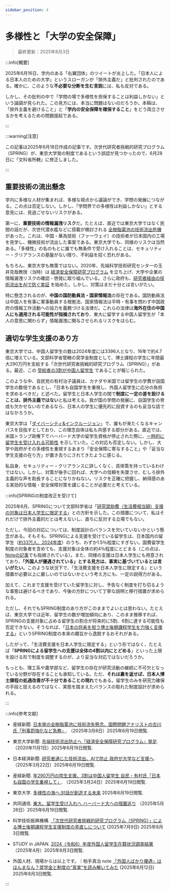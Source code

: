 ```yaml
---
sidebar_position: 4
---
```


# 多様性と「大学の安全保障」

> 最終更新：2025年8月3日

:::info[概要]

2025年6月16日、学内のある「右翼団体」のツイートが炎上した。「日本人による日本人のための大学」というスローガンが「排外主義だ」と批判されたのである。確かに、このような**不必要な分断を生む言説**には、私も反対である。

しかし、その批判の中で「学問の場で多様性を担保することは利益しかない」という論調が見られた。この見方には、本当に問題はないのだろうか。本稿は、「排外主義を避けること」と「**学内の安全保障を確保すること**」をどう両立させるかを考えるための問題提起である。

:::

:::warning[注意]

この記事は2025年6月18日作成の記事です。次世代研究者挑戦的研究プログラム（SPRING）が、東京大学発の制度であるという誤認が見つかったので、6月28日に「文科省所轄」に修正しました。

:::

## 重要技術の流出懸念

学内に多様な人材が集まれば、多様な視点から議論ができ、学問の発展につながる。この点は否定しない。しかし、「学問界での多様性は利益しかない」とする意見には、見過ごせないリスクがある。

第一に、**重要技術の情報漏洩リスク**だ。たとえば、直近では東京大学ではなく民間の話だが、次世代潜水艦などに搭載が検討される [全樹脂電池の技術流出危機](https://www.sankei.com/article/20250308-MLW3S2L6O5PJLMQOETYFZL73LA/) があった。これは、中国・華為技術（ファーウェイ）の技術者が日本国内の工場を見学し、機微技術が流出した事案である。東京大学でも、同様のリスクは当然ある。「多様性」の名のもとに誰でも無条件で受け入れることは、セキュリティー・クリアランスの基盤がない限り、不利益を招く恐れがある。

もちろん、東京大学も無策ではない。2020年、先端科学技術研究センターの玉井克哉教授（当時）は [経済安全保障研究プログラム](https://www.todaishimbun.org/security_program20201101/) を立ち上げ、大学や企業の情報漏洩リスクの確認・啓発に取り組んでいる。さらに政府も、[研究者経由の技術流出をAIで防ぐ実証](https://www.nikkei.com/article/DGXZQOUA257AM0V21C24A2000000/) を始めた。しかし、対策はまだ十分とは言いがたい。

特に懸念されるのが、**中国の国防動員法・国家情報法**の存在である。国防動員法は中国人を有事に軍事動員する根拠法、国家情報法は平時・有事を問わず中国政府の情報工作活動への協力を義務づける法律だ。これらの法律は**海外在住の中国人にも適用される可能性が指摘されており**、東大に留学する中国人留学生が「本人の意思に関わらず」情報漏洩に関与させられるリスクをはらむ。

## 適切な学生支援のあり方

東京大学では、中国人留学生の数は2024年度には3396人となり、16年で約4.7倍に増えている。文部科学省管轄の奨学金制度として、博士課程の学生に年間最大290万円を支給する「次世代研究者挑戦的研究プログラム（SPRING）」がある。最近、この [受給者の3割が中国人留学生](https://www.sankei.com/article/20250324-SLQZKAXYKFGCHAJKS3URGYCXPQ/) であることが報じられた。

このような中、自民党の有村治子議員は、カナダや米国では留学生の学費が自国学生の数倍であるとし、「日本も自国学生を重視し、外国人留学生に応分の負担を求めるべきだ」と述べた。留学生と日本人学生の間で**制度に一定の差を設けることは、排外主義ではない**と私は考える。我が国の学問の発展に、自国学生の育成も欠かせないのであるなら、日本人の学生に優先的に投資するのも妥当な話ではなかろうか。

東京大学は「[ダイバーシティ&インクルージョン](https://www.u-tokyo.ac.jp/content/400241376.pdf)」で、誰もが来たくなるキャンパスを目指すとしており、この理念自体は私も共感する部分がある。直近では、米国トランプ政権下でハーバード大学の留学生資格が停止された際に、[一時的に留学生を受け入れる可能性](https://news.yahoo.co.jp/articles/87d9843f454ca894d94fa8810c9abd3dc1a7c6e8) を示していた。この対応も否定しない。しかし、大学や政府がその多様性を重視するあまり「安全保障に寄与すること」や「妥当な学生支援の在り方」が置き去りにされてきたように感じる。

私自身、セキュリティー・クリアランスに詳しくなく、具体策を持っているわけではない。しかし、対策が後手に回れば、大学への信頼を失墜させ、むしろ排外主義的な声を助長することになりかねない。リスクを正確に把握し、納得感のある実効的な情報・安全保障対策を講じることが必要だと考えている。

:::info[SPRINGの制度改正を受けて]

2025年6月、SPRINGについて文部科学省は「[研究奨励費（生活費相当額）支援の対象は日本人学生に限定する](https://www.jst.go.jp/report/2025/250709.html)」との方針を示した。この措置について、私はそれだけで排外主義的だとは考えないし、直ちに反対する立場でもない。

ただし、今回の対応については、制度設計のバランスを欠いていないかという懸念がある。そもそも、SPRINGによる支援を受けている留学生は、日本国内の留学生（[約33万人、2024年度](https://www.studyinjapan.go.jp/ja/statistics/enrollment/data/2504301000.html)）のうち、わずか1.5％程度にすぎない。国費留学生制度の対象者を含めても、支援対象は全体の約4％程度にとどまる（この点は、[Noteの記事](https://note.com/just_badger7680/n/nc1d34528b1ee)でも指摘されている）。また、同様の支援は日本人学生にも用意されており、**「外国人が優遇されている」とする見方は、事実に基づいているとは言いがたい**。このような状況下で、「生活費支援を日本人学生に限定する」という措置が必要以上に厳しいのではないかという考え方にも、一定の説得力がある。

加えて、これまで支援を受けていた留学生に対し、予告なく制度を打ち切るような事態は避けるべきであり、今後の方針について丁寧な説明と移行措置が求められる。

ただし、それでもSPRING制度のあり方がこのままでよいとは思わない。たとえば、東京大学では近年、留学生の数が増加傾向にあり、このまま推移すれば、SPRINGの支援対象に占める留学生の割合が将来的に5割、6割に達する可能性も否定できない。そうなれば、「[日本の将来を担う博士後期課程学生を力強く支援する](https://www.jst.go.jp/report/2025/250709.html)」というSPRING制度の本来の趣旨から逸脱するおそれがある。

したがって、「生活費支援を日本人学生に限定する」という形ではなく、たとえば「**SPRINGによる留学生への支援は全体の4割以内にとどめる**」といった上限を設ける形で制度を調整するのが、より妥当な対応ではないだろうか。

もっとも、理工系や農学部など、留学生の存在が研究活動の継続に不可欠となっている分野が存在することも承知している。ただ、**それは裏を返せば、日本人博士課程の処遇改善が不十分であることの現れ**でもある。留学生のみを研究力確保の手段と捉えるのではなく、実態を踏まえたバランスの取れた制度設計が求められる。

:::

:::info[参考文献]

- 産経新聞. [日本発の全樹脂電池に技術流失懸念、国際問題アナリストの古川氏「刑事罰強化など急務」](https://www.sankei.com/article/20250308-MLW3S2L6O5PJLMQOETYFZL73LA/). （2025年3月8日）2025年6月19日閲覧.

- 東京大学新聞. [先端技術流出防止へ「経済安全保障研究プログラム」発足](https://www.todaishimbun.org/security_program20201101/). （2020年11月1日）2025年6月19日閲覧.

- 日本経済新聞. [研究者通じた技術流出、AIで防止 政府が大学など支援へ](https://www.nikkei.com/article/DGXZQOUA257AM0V21C24A2000000/). （2025年3月22日）2025年6月19日閲覧.

- 産経新聞. [年290万円の院生支援、3割は中国人留学生 自民・有村氏「日本も自国の学生重視して」](https://www.sankei.com/article/20250324-SLQZKAXYKFGCHAJKS3URGYCXPQ/). （2025年3月24日）2025年6月19日閲覧.

- 東京大学. [多様性の海へ:対話が創造する未来](https://www.u-tokyo.ac.jp/content/400241376.pdf) 2025年6月19日閲覧.

- 共同通信. [東大、留学生受け入れへ ハーバード大への措置巡り](https://news.yahoo.co.jp/articles/87d9843f454ca894d94fa8810c9abd3dc1a7c6e8) （2025年5月26日）2025年6月19日閲覧.

- 科学技術振興機構. [「次世代研究者挑戦的研究プログラム（SPRING）」による博士後期課程学生支援制度の見直しについて](https://www.jst.go.jp/report/2025/250709.html) (2025年7月9日) 2025年8月3日閲覧.

- STUDY in JAPAN. [2024（令和6）年度外国人留学生在籍状況調査結果](https://www.studyinjapan.go.jp/ja/statistics/enrollment/data/2504301000.html) （2025年4月）2025年8月3日閲覧.

- 外国人材、現場からは以上です。｜柏手真治 note [「外国人ばかり優遇」はほんまなん？奨学金と制度の“真実”を読み解いてみた](https://note.com/just_badger7680/n/nc1d34528b1ee) (2025年6月12日) 2025年8月3日閲覧.

:::

